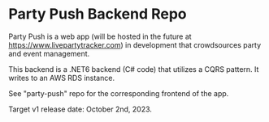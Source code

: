 # Party Push Backend Repo

Party Push is a web app (will be hosted in the future at https://www.livepartytracker.com) in development that crowdsources party and event management.

This backend is a .NET6 backend (C# code) that utilizes a CQRS pattern. It writes to an AWS RDS instance.

See "party-push" repo for the corresponding frontend of the app.

Target v1 release date: October 2nd, 2023.
